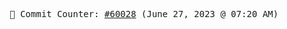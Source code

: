 <p align="center">
    <samp>
        📮 Commit Counter: <a href="https://github.com/Javascript-void0/Javascript-void0/commits/main">#60028</a> (June 27, 2023 @ 07:20 AM)
    </samp>
</p>